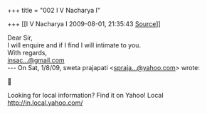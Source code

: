 +++
title = "002 I V Nacharya I"

+++
[[I V Nacharya I	2009-08-01, 21:35:43 [Source](https://groups.google.com/g/bvparishat/c/zWsjib0cC50)]]



  
Dear Sir,  
I will enquire and if I find I will intimate to you.  
With regards,  
[insac...@gmail.com]()  
--- On Sat, 1/8/09, sweta prajapati \<[spraja...@yahoo.com]()\> wrote:  



Looking for local information? Find it on Yahoo! Local <http://in.local.yahoo.com/>  

